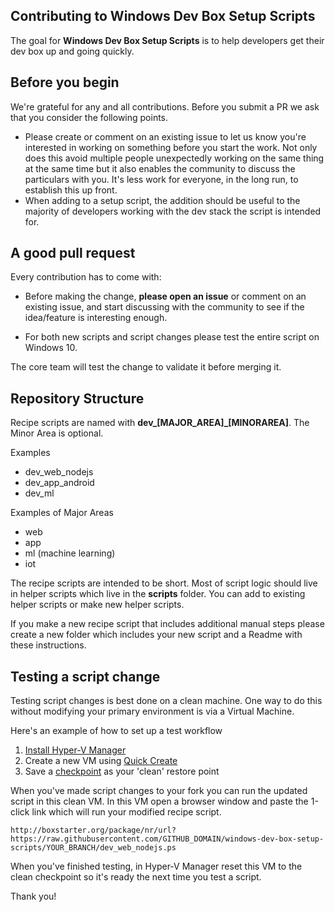 ## Contributing to Windows Dev Box Setup Scripts

The goal for **Windows Dev Box Setup Scripts** is to help developers get their dev box up and going quickly.

## Before you begin

We're grateful for any and all contributions.  Before you submit a PR we ask that you consider the following points.

* Please create or comment on an existing issue to let us know you're interested in working on something before you start the work. Not only does this avoid multiple people unexpectedly working on the same thing at the same time but it also enables the community to discuss the particulars with you. It's less work for everyone, in the long run, to establish this up front.
* When adding to a setup script, the addition should be useful to the majority of developers working with the dev stack the script is intended for.


## A good pull request

Every contribution has to come with:

* Before making the change, **please open an issue** or comment on an existing issue, and start discussing with the community to see if the idea/feature is interesting enough.

* For both new scripts and script changes please test the entire script on Windows 10.

The core team will test the change to validate it before merging it.


## Repository Structure

Recipe scripts are named with **dev_[MAJOR_AREA]_[MINORAREA]**.
The Minor Area is optional.

Examples
- dev_web_nodejs
- dev_app_android 
- dev_ml

Examples of Major Areas
- web
- app
- ml (machine learning)
- iot

The recipe scripts are intended to be short.  Most of script logic should live in helper scripts which live in the **scripts** folder.  You can add to existing helper scripts or make new helper scripts.

If you make a new recipe script that includes additional manual steps please create a new folder which includes your new script and a Readme with these instructions.

## Testing a script change
Testing script changes is best done on a clean machine.  One way to do this without modifying your primary environment is via a Virtual Machine.

Here's an example of how to set up a test workflow
1. [Install Hyper-V Manager](https://docs.microsoft.com/en-us/virtualization/hyper-v-on-windows/quick-start/enable-hyper-v)
1. Create a new VM using [Quick Create](https://docs.microsoft.com/en-us/virtualization/hyper-v-on-windows/quick-start/quick-create-virtual-machine)
1. Save a [checkpoint](https://docs.microsoft.com/en-us/virtualization/hyper-v-on-windows/user-guide/checkpoints) as your 'clean' restore point

When you've made script changes to your fork you can run the updated script in this clean VM.  In this VM open a browser window and paste the 1-click link which will run your modified recipe script.

`http://boxstarter.org/package/nr/url?https://raw.githubusercontent.com/GITHUB_DOMAIN/windows-dev-box-setup-scripts/YOUR_BRANCH/dev_web_nodejs.ps
`

When you've finished testing, in Hyper-V Manager reset this VM to the clean checkpoint so it's ready the next time you test a script.



Thank you!